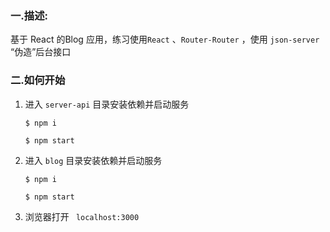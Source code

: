### 一.描述:

基于 React 的Blog 应用，练习使用`React` 、`Router-Router`  ，使用 `json-server` “伪造”后台接口

### 二.如何开始

1. 进入 `server-api` 目录安装依赖并启动服务

   ```
   $ npm i

   $ npm start
   ```

2. 进入 `blog` 目录安装依赖并启动服务

   ```
   $ npm i

   $ npm start
   ```

3. 浏览器打开 ` localhost:3000`

   ​

